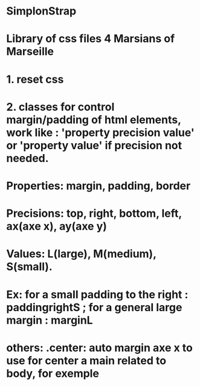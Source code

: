 # SimplonStrap

# Library of css files 4 Marsians of Marseille
#
# 1. reset css
# 
#
#
#
#
#
#
#
#
#
# 2. classes for control margin/padding of html elements, work like : 'property precision value' or 'property value' if precision not needed.
# Properties: margin, padding, border
# Precisions: top, right, bottom, left, ax(axe x), ay(axe y)
# Values: L(large), M(medium), S(small).
# Ex: for a small padding to the right : paddingrightS ; for a general large margin : marginL
# others: .center: auto margin axe x to use for center a main related to body, for exemple
#
#
#
#
#
#
#
#
#
#
#
#
#
#
#
#
#
#
#
#
#
#
#
#
#

